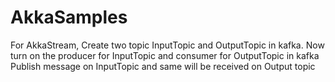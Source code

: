 # AkkaSamples
For AkkaStream, Create two topic InputTopic and OutputTopic in kafka. Now turn on the producer for InputTopic and consumer for OutputTopic in kafka <br>
Publish message on InputTopic and same will be received on Output topic
